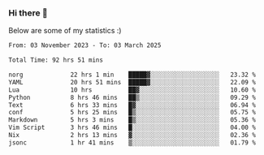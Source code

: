 ### Hi there 👋
Below are some of my statistics :)

<!--START_SECTION:waka-->

```txt
From: 03 November 2023 - To: 03 March 2025

Total Time: 92 hrs 51 mins

norg             22 hrs 1 min    █████▓░░░░░░░░░░░░░░░░░░░   23.32 %
YAML             20 hrs 51 mins  █████▓░░░░░░░░░░░░░░░░░░░   22.09 %
Lua              10 hrs          ██▓░░░░░░░░░░░░░░░░░░░░░░   10.60 %
Python           8 hrs 46 mins   ██▒░░░░░░░░░░░░░░░░░░░░░░   09.29 %
Text             6 hrs 33 mins   █▓░░░░░░░░░░░░░░░░░░░░░░░   06.94 %
conf             5 hrs 25 mins   █▒░░░░░░░░░░░░░░░░░░░░░░░   05.75 %
Markdown         5 hrs 3 mins    █▒░░░░░░░░░░░░░░░░░░░░░░░   05.36 %
Vim Script       3 hrs 46 mins   █░░░░░░░░░░░░░░░░░░░░░░░░   04.00 %
Nix              2 hrs 13 mins   ▓░░░░░░░░░░░░░░░░░░░░░░░░   02.36 %
jsonc            1 hr 41 mins    ▒░░░░░░░░░░░░░░░░░░░░░░░░   01.79 %
```

<!--END_SECTION:waka-->

<!--
**KlapenHz/KlapenHz** is a ✨ _special_ ✨ repository because its `README.md` (this file) appears on your GitHub profile.

Here are some ideas to get you started:

- 🔭 I’m currently working on ...
- 🌱 I’m currently learning ...
- 👯 I’m looking to collaborate on ...
- 🤔 I’m looking for help with ...
- 💬 Ask me about ...
- 📫 How to reach me: ...
- 😄 Pronouns: ...
- ⚡ Fun fact: ...
-->
